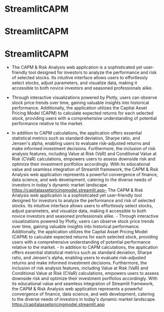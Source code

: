 # StreamlitCAPM
# StreamlitCAPM
# StreamlitCAPM 

- The CAPM & Risk Analysis web application is a sophisticated yet user-friendly tool designed for investors to analyze the performance and risk of selected stocks. Its intuitive interface allows users to effortlessly select stocks, adjust parameters, and visualize data, making it accessible to both novice investors and seasoned professionals alike.

- Through interactive visualizations powered by Plotly, users can observe stock price trends over time, gaining valuable insights into historical performance. Additionally, the application utilizes the Capital Asset Pricing Model (CAPM) to calculate expected returns for each selected stock, providing users with a comprehensive understanding of potential performance relative to the market.

- In addition to CAPM calculations, the application offers essential statistical metrics such as standard deviation, Sharpe ratio, and Jensen's alpha, enabling users to evaluate risk-adjusted returns and make informed investment decisions. Furthermore, the inclusion of risk analysis features, including Value at Risk (VaR) and Conditional Value at Risk (CVaR) calculations, empowers users to assess downside risk and optimize their investment portfolios accordingly. With its educational value and seamless integration of Streamlit framework, the CAPM & Risk Analysis web application represents a powerful convergence of finance, data science, and web development, catering to the diverse needs of investors in today's dynamic market landscape.
https://capitalassetpricingmodel.streamlit.app- The CAPM & Risk Analysis web application is a sophisticated yet user-friendly tool designed for investors to analyze the performance and risk of selected stocks. Its intuitive interface allows users to effortlessly select stocks, adjust parameters, and visualize data, making it accessible to both novice investors and seasoned professionals alike. - Through interactive visualizations powered by Plotly, users can observe stock price trends over time, gaining valuable insights into historical performance. Additionally, the application utilizes the Capital Asset Pricing Model (CAPM) to calculate expected returns for each selected stock, providing users with a comprehensive understanding of potential performance relative to the market. - In addition to CAPM calculations, the application offers essential statistical metrics such as standard deviation, Sharpe ratio, and Jensen's alpha, enabling users to evaluate risk-adjusted returns and make informed investment decisions. Furthermore, the inclusion of risk analysis features, including Value at Risk (VaR) and Conditional Value at Risk (CVaR) calculations, empowers users to assess downside risk and optimize their investment portfolios accordingly. With its educational value and seamless integration of Streamlit framework, the CAPM & Risk Analysis web application represents a powerful convergence of finance, data science, and web development, catering to the diverse needs of investors in today's dynamic market landscape. https://capitalassetpricingmodel.streamlit.app
